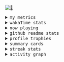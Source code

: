[![🐙](https://hits.seeyoufarm.com/api/count/incr/badge.svg?url=https%3A%2F%2Fgithub.com%2Fktnkk%2Fhit-counter&count_bg=%23070707&title_bg=%23070707&icon=&icon_color=%23E7E7E7&title=visitors&edge_flat=true)](https://hits.seeyoufarm.com)

<details>
  <summary> <samp>my metrics</samp></summary>
  
  <br>
  
 ![🐳](https://github.com/kkhys/kkhys/blob/main/github-metrics.svg)
  
  ***
</details>

<details>
  <summary> <samp>wakaTime stats</samp></summary>
  
  <br>
  
<!--START_SECTION:waka-->
![Code Time](http://img.shields.io/badge/Code%20Time-5%2C601%20hrs%2030%20mins-blue)

**🐱 My GitHub Data** 

> 📦 5.2 MB Used in GitHub's Storage 
 > 
> 💼 Opted to Hire
 > 
> 📜 9 Public Repositories 
 > 
> 🔑 23 Private Repositories 
 > 
**I'm a Night 🦉** 

```text
🌞 Morning                10000 commits       ███████░░░░░░░░░░░░░░░░░░   28.30 % 
🌆 Daytime                7545 commits        █████░░░░░░░░░░░░░░░░░░░░   21.35 % 
🌃 Evening                15143 commits       ███████████░░░░░░░░░░░░░░   42.85 % 
🌙 Night                  2652 commits        ██░░░░░░░░░░░░░░░░░░░░░░░   07.50 % 
```
📅 **I'm Most Productive on Sunday** 

```text
Monday                   4129 commits        ███░░░░░░░░░░░░░░░░░░░░░░   11.68 % 
Tuesday                  4740 commits        ███░░░░░░░░░░░░░░░░░░░░░░   13.41 % 
Wednesday                4743 commits        ███░░░░░░░░░░░░░░░░░░░░░░   13.42 % 
Thursday                 4918 commits        ███░░░░░░░░░░░░░░░░░░░░░░   13.92 % 
Friday                   5030 commits        ████░░░░░░░░░░░░░░░░░░░░░   14.23 % 
Saturday                 5440 commits        ████░░░░░░░░░░░░░░░░░░░░░   15.39 % 
Sunday                   6340 commits        ████░░░░░░░░░░░░░░░░░░░░░   17.94 % 
```


📊 **This Week I Spent My Time On** 

```text
🕑︎ Time Zone: Asia/Tokyo

💬 Programming Languages: 
Other                    30 hrs 42 mins      ███████████░░░░░░░░░░░░░░   42.93 % 
TypeScript               22 hrs 38 mins      ████████░░░░░░░░░░░░░░░░░   31.65 % 
Java                     7 hrs 19 mins       ███░░░░░░░░░░░░░░░░░░░░░░   10.25 % 
MDX                      4 hrs 31 mins       ██░░░░░░░░░░░░░░░░░░░░░░░   06.33 % 
SQL                      2 hrs 30 mins       █░░░░░░░░░░░░░░░░░░░░░░░░   03.51 % 

🔥 Editors: 
Chrome                   37 hrs 26 mins      █████████████░░░░░░░░░░░░   52.34 % 
IntelliJ IDEA            18 hrs 34 mins      ██████░░░░░░░░░░░░░░░░░░░   25.97 % 
WebStorm                 14 hrs 10 mins      █████░░░░░░░░░░░░░░░░░░░░   19.83 % 
DataGrip                 1 hr 20 mins        ░░░░░░░░░░░░░░░░░░░░░░░░░   01.87 % 

💻 Operating System: 
Mac                      71 hrs 31 mins      █████████████████████████   100.00 % 
```


 Last Updated on 2025/01/14 18:44:46 UTC
<!--END_SECTION:waka-->
  
  ***
</details>


<details>
  <summary> <samp>now playing</samp></summary>
  
  <br>
 
 [![🐟](https://spotify-github-profile.vercel.app/api/view?uid=31ryofms4dnv7mrohhepo4c4zgqu&cover_image=true&theme=default&show_offline=false&background_color=121212&bar_color=53b14f&bar_color_cover=false)](https://open.spotify.com/user/31ryofms4dnv7mrohhepo4c4zgqu)
  
  ***
</details>

<details>
  <summary> <samp>github readme stats</samp></summary>
  
  <br>
  
 <p align="left"> 
  <img alt="🐠" src="https://github-readme-stats.vercel.app/api?username=kkhys&count_private=true&show_icons=true&theme=dark&include_all_commits=true" />
  <img alt="🐟" src="https://github-readme-stats.vercel.app/api/top-langs/?username=kkhys&layout=compact&theme=dark&langs_count=10&hide=HTML,CSS,SCSS" />
</p>
  
  ***
</details>

<details>
  <summary> <samp>profile trophies</samp></summary>
  
  <br>
  
  [![🐬](https://github-profile-trophy.vercel.app/?username=kkhys&rank=SECRET,SSS,SS,S,AAA,AA,A&theme=darkhub&row=1&margin-w=10&no-bg=true)](https://github.com/ryo-ma/github-profile-trophy)
  
  ***
</details>

<details>
  <summary> <samp>summary cards</samp></summary>
  
  <br>
  
  ![🐋](https://github-profile-summary-cards.vercel.app/api/cards/profile-details?username=kkhys&theme=github_dark)
  ![🦑](https://github-profile-summary-cards.vercel.app/api/cards/repos-per-language?username=kkhys&theme=github_dark)
  ![🦭](https://github-profile-summary-cards.vercel.app/api/cards/most-commit-language?username=kkhys&theme=github_dark)
  ![🦀](https://github-profile-summary-cards.vercel.app/api/cards/stats?username=kkhys&theme=github_dark)
  ![🦈](https://github-profile-summary-cards.vercel.app/api/cards/productive-time?username=kkhys&theme=github_dark)
  
  ***
</details>

<details>
  <summary> <samp>streak stats</samp></summary>
  
  <br>
  
  [![🐠](http://github-readme-streak-stats.herokuapp.com?user=kkhys&theme=dark)](https://git.io/streak-stats)
  
  ***
</details>

<details>
  <summary> <samp>activity graph</samp></summary>
  
  <br>
  
  [![🐡](https://github-readme-activity-graph.vercel.app/graph?username=kkhys&theme=xcode)](https://github.com/ashutosh00710/github-readme-activity-graph)
  
  ***
</details>
